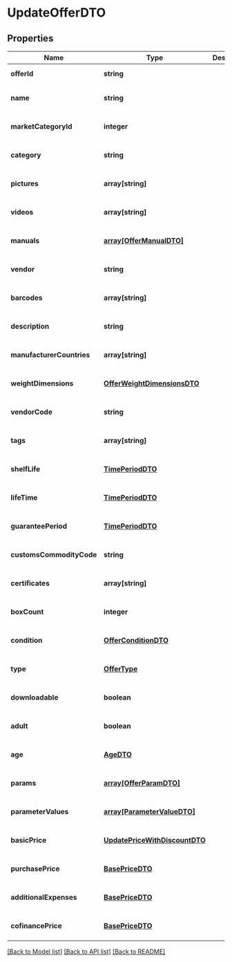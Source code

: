 # UpdateOfferDTO

## Properties
Name | Type | Description | Notes
------------ | ------------- | ------------- | -------------
**offerId** | **string** |  | [default to null]
**name** | **string** |  | [optional] [default to null]
**marketCategoryId** | **integer** |  | [optional] [default to null]
**category** | **string** |  | [optional] [default to null]
**pictures** | **array[string]** |  | [optional] [default to null]
**videos** | **array[string]** |  | [optional] [default to null]
**manuals** | [**array[OfferManualDTO]**](OfferManualDTO.md) |  | [optional] [default to null]
**vendor** | **string** |  | [optional] [default to null]
**barcodes** | **array[string]** |  | [optional] [default to null]
**description** | **string** |  | [optional] [default to null]
**manufacturerCountries** | **array[string]** |  | [optional] [default to null]
**weightDimensions** | [**OfferWeightDimensionsDTO**](OfferWeightDimensionsDTO.md) |  | [optional] [default to null]
**vendorCode** | **string** |  | [optional] [default to null]
**tags** | **array[string]** |  | [optional] [default to null]
**shelfLife** | [**TimePeriodDTO**](TimePeriodDTO.md) |  | [optional] [default to null]
**lifeTime** | [**TimePeriodDTO**](TimePeriodDTO.md) |  | [optional] [default to null]
**guaranteePeriod** | [**TimePeriodDTO**](TimePeriodDTO.md) |  | [optional] [default to null]
**customsCommodityCode** | **string** |  | [optional] [default to null]
**certificates** | **array[string]** |  | [optional] [default to null]
**boxCount** | **integer** |  | [optional] [default to null]
**condition** | [**OfferConditionDTO**](OfferConditionDTO.md) |  | [optional] [default to null]
**type** | [**OfferType**](OfferType.md) |  | [optional] [default to null]
**downloadable** | **boolean** |  | [optional] [default to null]
**adult** | **boolean** |  | [optional] [default to null]
**age** | [**AgeDTO**](AgeDTO.md) |  | [optional] [default to null]
**params** | [**array[OfferParamDTO]**](OfferParamDTO.md) |  | [optional] [default to null]
**parameterValues** | [**array[ParameterValueDTO]**](ParameterValueDTO.md) |  | [optional] [default to null]
**basicPrice** | [**UpdatePriceWithDiscountDTO**](UpdatePriceWithDiscountDTO.md) |  | [optional] [default to null]
**purchasePrice** | [**BasePriceDTO**](BasePriceDTO.md) |  | [optional] [default to null]
**additionalExpenses** | [**BasePriceDTO**](BasePriceDTO.md) |  | [optional] [default to null]
**cofinancePrice** | [**BasePriceDTO**](BasePriceDTO.md) |  | [optional] [default to null]

[[Back to Model list]](../README.md#documentation-for-models) [[Back to API list]](../README.md#documentation-for-api-endpoints) [[Back to README]](../README.md)


